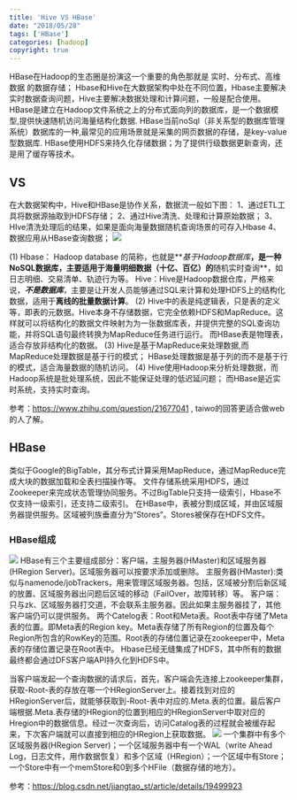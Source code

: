 ```yaml
---
title: 'Hive VS HBase'
date: "2018/05/28"
tags: ['HBase']
categories: [hadoop]
copyright: true
---
```

HBase在Hadoop的生态圈是扮演这一个重要的角色那就是  实时、分布式、高维数据 的数据存储；
Hbase和Hive在大数据架构中处在不同位置，Hbase主要解决实时数据查询问题，Hive主要解决数据处理和计算问题，一般是配合使用。
HBase是建立在Hadoop文件系统之上的分布式面向列的数据库，是一个数据模型,提供快速随机访问海量结构化数据.
HBase当前noSql（非关系型的数据库管理系统）数据库的一种,最常见的应用场景就是采集的网页数据的存储，是key-value型数据库.
HBase使用HDFS来持久化存储数据；为了提供行级数据更新查询，还是用了缓存等技术。

## VS
在大数据架构中，Hive和HBase是协作关系，数据流一般如下图：
1、通过ETL工具将数据源抽取到HDFS存储；
2、通过Hive清洗、处理和计算原始数据；
3、HIve清洗处理后的结果，如果是面向海量数据随机查询场景的可存入Hbase
4、数据应用从HBase查询数据；
![](1.jpg)

(1)
Hbase： Hadoop database 的简称，也就是**_基于Hadoop数据库_**，是一种NoSQL数据库，主要适用于海量明细数据（十亿、百亿）的**随机实时查询**，如日志明细、交易清单、轨迹行为等。
Hive：Hive是Hadoop数据仓库，严格来说，**_不是数据库_**，主要是让开发人员能够通过SQL来计算和处理HDFS上的结构化数据，适用于**离线的批量数据计算**。
(2)
Hive中的表是纯逻辑表，只是表的定义等，即表的元数据。Hive本身不存储数据，它完全依赖HDFS和MapReduce。这样就可以将结构化的数据文件映射为为一张数据库表，并提供完整的SQL查询功能，并将SQL语句最终转换为MapReduce任务进行运行。
而HBase表是物理表，适合存放非结构化的数据。
(3)
Hive是基于MapReduce来处理数据,而MapReduce处理数据是基于行的模式；
HBase处理数据是基于列的而不是基于行的模式，适合海量数据的随机访问。
(4)
Hive使用Hadoop来分析处理数据，而Hadoop系统是批处理系统，因此不能保证处理的低迟延问题；
而HBase是近实时系统，支持实时查询。

参考：https://www.zhihu.com/question/21677041 , taiwo的回答更适合做web的人了解。

## HBase
类似于Google的BigTable，其分布式计算采用MapReduce，通过MapReduce完成大块的数据加载和全表扫描操作等。
文件存储系统采用HDFS，通过Zookeeper来完成状态管理协同服务。不过BigTable只支持一级索引，Hbase不仅支持一级索引，还支持二级索引。
在HBase中，表被分割成区域，并由区域服务器提供服务。区域被列族垂直分为“Stores”。Stores被保存在HDFS文件。
### HBase组成
![](2.jpg)
HBase有三个主要组成部分：客户端，主服务器(HMaster)和区域服务器(HRegion Server)。区域服务器可以按要求添加或删除。
主服务器(HMaster):类似与namenode/jobTrackers，用来管理区域服务器。包括，区域被分割后新区域的放置、区域服务器出问题后区域的移动（FailOver，故障转移）等。
客户端：只与zk、区域服务器打交道，不会联系主服务器。因此如果主服务器挂了，其他客户端仍可以提供服务。
两个Catelog表：Root和Meta表。Root表中存储了Meta表的位置。即Meta表的Region key。Meta表存储了所有Region的位置及每个Region所包含的RowKey的范围。Root表的存储位置记录在zookeeper中，Meta表的存储位置记录在Root表中。
Hbase已经无缝集成了HDFS，其中所有的数据最终都会通过DFS客户端API持久化到HDFS中。

当客户端发起一个查询数据的请求后，首先，客户端会先连接上zookeeper集群，获取-Root-表的存放在哪一个HRegionServer上。接着找到对应的HRegionServer后，就能够获取到-Root-表中对应的.Meta.表的位置。最后客户端根据.Meta.表存储的HRegion的位置到相应的HRegionServer中取对应的Hregion中的数据信息。经过一次查询后，访问Catalog表的过程就会被缓存起来，下次客户端就可以直接到相应的HRegion上获取数据。
![](3.jpg)
一个集群中有多个区域服务器(HRegion Server)；一个区域服务器中有一个WAL（write Ahead Log，日志文件，用作数据恢复）和多个区域（HRegion）；一个区域中有Store；一个Store中有一个memStore和0到多个HFile（数据存储的地方）。

参考：https://blog.csdn.net/jiangtao_st/article/details/19499923

